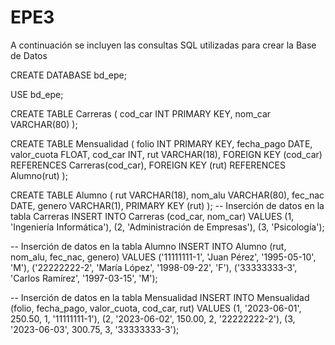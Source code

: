# EPE3

A continuación se incluyen las consultas SQL utilizadas para crear la Base de Datos

CREATE DATABASE bd_epe;

USE bd_epe;

CREATE TABLE Carreras (
  cod_car INT PRIMARY KEY,
  nom_car VARCHAR(80)
);

CREATE TABLE Mensualidad (
  folio INT PRIMARY KEY,
  fecha_pago DATE,
  valor_cuota FLOAT,
  cod_car INT,
  rut VARCHAR(18),
  FOREIGN KEY (cod_car) REFERENCES Carreras(cod_car),
  FOREIGN KEY (rut) REFERENCES Alumno(rut)
);

CREATE TABLE Alumno (
  rut VARCHAR(18),
  nom_alu VARCHAR(80),
  fec_nac DATE,
  genero VARCHAR(1),
  PRIMARY KEY (rut)
);
-- Inserción de datos en la tabla Carreras
INSERT INTO Carreras (cod_car, nom_car) VALUES
(1, 'Ingeniería Informática'),
(2, 'Administración de Empresas'),
(3, 'Psicología');

-- Inserción de datos en la tabla Alumno
INSERT INTO Alumno (rut, nom_alu, fec_nac, genero) VALUES
('11111111-1', 'Juan Pérez', '1995-05-10', 'M'),
('22222222-2', 'María López', '1998-09-22', 'F'),
('33333333-3', 'Carlos Ramírez', '1997-03-15', 'M');

-- Inserción de datos en la tabla Mensualidad
INSERT INTO Mensualidad (folio, fecha_pago, valor_cuota, cod_car, rut) VALUES
(1, '2023-06-01', 250.50, 1, '11111111-1'),
(2, '2023-06-02', 150.00, 2, '22222222-2'),
(3, '2023-06-03', 300.75, 3, '33333333-3');
